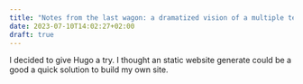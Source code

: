 ```yaml
---
title: "Notes from the last wagon: a dramatized vision of a multiple teams integration"
date: 2023-07-10T14:02:27+02:00
draft: true
---
```

I decided to give Hugo a try. I thought an static website generate could be a good a quick solution to build my own site.

